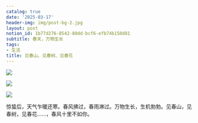 ```yaml
---
catalog: true
date: '2025-03-17'
header-img: img/post-bg-2.jpg
layout: post
notion_id: 1b77d276-8542-80dd-bcf6-efb74b150d81
subtitle: 春天，万物生长
tags:
- 生活
title: 见春山、见春树、见春花
---
```


![](https://ajiao.eu.org/img/in-post/d9735744aa409b230d98549d71ae21c5.png)


![](https://ajiao.eu.org/img/in-post/7dcab6f3a5b7a2d232fc58a66618dc50.png)


![](https://ajiao.eu.org/img/in-post/abdf7a9cdebb9fee822ebe9886efcd3e.png)


惊蛰后，天气乍暖还寒。春风拂过，春雨淋过。万物生长，生机勃勃。见春山，见春树，见春花……，春风十里不如你。